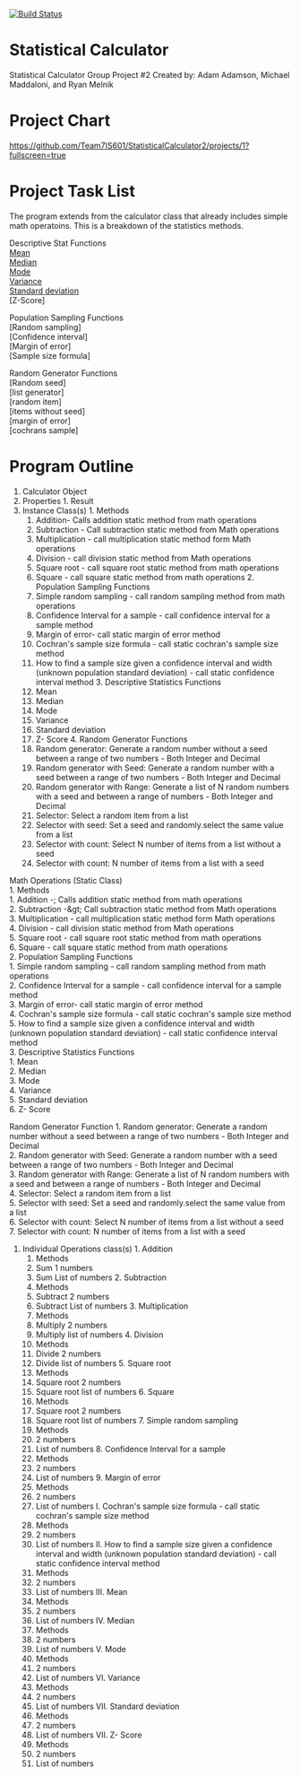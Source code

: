 [![Build Status](https://travis-ci.com/Team7IS601/StatisticalCalculator2.svg?branch=master)](https://travis-ci.com/Team7IS601/StatisticalCalculator2)
 
# Statistical Calculator 
Statistical Calculator Group Project #2
Created by: Adam Adamson, Michael Maddaloni, and Ryan Melnik

# Project Chart
https://github.com/Team7IS601/StatisticalCalculator2/projects/1?fullscreen=true

# Project Task List
The program extends from the calculator class that already includes simple math operatoins. This is a breakdown of the statistics methods.

Descriptive Stat Functions    
[Mean](https://github.com/Team7IS601/miniproject1/tree/master/Section%201/Platform%20Software)  
[Median](https://github.com/Team7IS601/StatisticalCalculator2/blob/master/References/Median.md)  
[Mode](https://github.com/Team7IS601/miniproject1/tree/master/Section%203/Productivity%20and%20Competitiveness)  
[Variance](https://github.com/Team7IS601/miniproject1/tree/master/Section%204/Sources)  
[Standard deviation](https://github.com/Team7IS601/miniproject1/tree/master/Section%205)  
[Z-Score]

Population Sampling Functions    
[Random sampling]  
[Confidence interval]  
[Margin of error]  
[Sample size formula]  

Random Generator Functions  
[Random seed]  
[list generator]  
[random item]  
[items without seed]  
[margin of error]  
[cochrans sample]  




# Program Outline
1. Calculator Object
  1. Properties
    1. Result
  2. Instance Class(s)
    1. Methods
      1. Addition- Calls addition static method from math operations
      2. Subtraction - Call subtraction static method from Math operations
      3. Multiplication - call multiplication static method form Math operations
      4. Division - call division static method from Math operations
      5. Square root - call square root static method from math operations
      6. Square - call square static method from math operations
    2. Population Sampling Functions
      1. Simple random sampling - call random sampling method from math operations
      2. Confidence Interval for a sample - call confidence interval for a sample method
      3. Margin of error- call static margin of error method
      4. Cochran's sample size formula - call static cochran's sample size method
      5. How to find a sample size given a confidence interval and width (unknown population standard 
      deviation) - call static confidence interval method
    3. Descriptive Statistics Functions
      1. Mean
      2. Median
      3. Mode
      4. Variance
      5. Standard deviation
      6. Z- Score
    4. Random Generator Functions
      1. Random generator: Generate a random number without a seed between a range of two numbers - Both 
      Integer and Decimal
      2. Random generator with Seed: Generate a random number with a seed between a range of two numbers - 
      Both Integer and Decimal
      3. Random generator with Range: Generate a list of N random numbers with a seed and between a range 
      of numbers - Both Integer and Decimal
      4. Selector: Select a random item from a list
      5. Selector with seed: Set a seed and randomly.select the same value from a list
      6. Selector with count: Select N number of items from a list without a seed
      7. Selector with count:  N number of items from a list with a seed

 Math Operations (Static Class)  
    1. Methods  
        1. Addition -; Calls addition static method from math operations  
        2. Subtraction -\&gt; Call subtraction static method from Math operations  
        3. Multiplication - call multiplication static method form Math operations  
        4. Division - call division static method from Math operations  
        5. Square root - call square root static method from math operations  
        6. Square - call square static method from math operations  
    2. Population Sampling Functions  
      1. Simple random sampling - call random sampling method from math operations  
      2. Confidence Interval for a sample - call confidence interval for a sample method  
      3. Margin of error- call static margin of error method  
      4. Cochran&#39;s sample size formula - call static cochran&#39;s sample size method  
      5. How to find a sample size given a confidence interval and width (unknown population standard     deviation) - call static confidence interval method  
    3. Descriptive Statistics Functions  
      1. Mean  
      2. Median  
      3. Mode  
      4. Variance  
      5. Standard deviation  
      6. Z- Score  

Random Generator Function
      1. Random generator: Generate a random number without a seed between a range of two numbers - Both 
      Integer and Decimal  
      2. Random generator with Seed: Generate a random number with a seed between a range of two numbers - 
      Both Integer and Decimal  
      3. Random generator with Range: Generate a list of N random numbers with a seed and between a range 
      of numbers - Both Integer and Decimal  
      4. Selector: Select a random item from a list  
      5. Selector with seed: Set a seed and randomly.select the same value from a list  
      6. Selector with count: Select N number of items from a list without a seed  
      7. Selector with count:  N number of items from a list with a seed  

  1. Individual Operations class(s)
    1. Addition
      1. Methods
        1. Sum 1 numbers
        2. Sum List of numbers
    2. Subtraction
      1. Methods
        1. Subtract 2 numbers
        2. Subtract List of numbers
    3. Multiplication
      1. Methods
        1. Multiply 2 numbers
        2. Multiply list of numbers
    4. Division
      1. Methods
        1. Divide 2 numbers
        2. Divide list of numbers
    5. Square root
      1. Methods
        1. Square root 2 numbers
        2. Square root list of numbers
    6. Square
      1. Methods
        1. Square root 2 numbers
        2. Square root list of numbers
    7. Simple random sampling
      1. Methods
        1. 2 numbers
        2. List of numbers
    8. Confidence Interval for a sample
      1. Methods
        1. 2 numbers
        2. List of numbers
    9. Margin of error
      1. Methods
        1. 2 numbers
        2. List of numbers 
    I. Cochran's sample size formula - call static cochran&#39;s sample size method
      1. Methods
        1. 2 numbers
        2. List of numbers
    II. How to find a sample size given a confidence interval and width (unknown population standard 
      deviation) - call static confidence interval method
      1. Methods
        1. 2 numbers
        2. List of numbers
    III. Mean
      1. Methods
        1. 2 numbers
        2. List of numbers
    IV. Median
      1. Methods
        1. 2 numbers
        2. List of numbers
    V. Mode
      1. Methods
        1. 2 numbers
        2. List of numbers
    VI. Variance
      1. Methods
        1. 2 numbers
        2. List of numbers
    VII. Standard deviation
      1. Methods
        1. 2 numbers
        2. List of numbers
    VII. Z- Score
      1. Methods
        1. 2 numbers
        2. List of numbers
